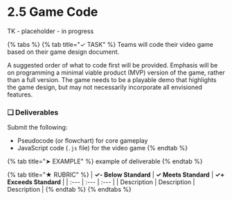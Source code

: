 # 2.5 Game Code

TK - placeholder - in progress

{% tabs %}
{% tab title="✓ TASK" %}
Teams will code their video game based on their game design document.

A suggested order of what to code first will be provided. Emphasis will be on programming a minimal viable product \(MVP\) version of the game, rather than a full version. The game needs to be a playable demo that highlights the game design, but may not necessarily incorporate all envisioned features.

### **❏ Deliverables**

Submit the following:

* Pseudocode \(or flowchart\) for core gameplay
* JavaScript code \(`.js` file\) for the video game
{% endtab %}

{% tab title="➤ EXAMPLE" %}
example of deliverable
{% endtab %}

{% tab title="★ RUBRIC" %}
| **✓- Below Standard** | **✓ Meets Standard** | **✓+ Exceeds Standard** |
| :--- | :--- | :--- |
| Description | Description | Description |
{% endtab %}
{% endtabs %}

